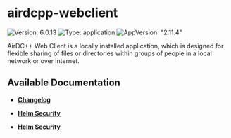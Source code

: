 # airdcpp-webclient

![Version: 6.0.13](https://img.shields.io/badge/Version-6.0.13-informational?style=flat-square) ![Type: application](https://img.shields.io/badge/Type-application-informational?style=flat-square) ![AppVersion: "2.11.4"](https://img.shields.io/badge/AppVersion-"2.11.4"-informational?style=flat-square)

AirDC++ Web Client is a locally installed application, which is designed for flexible sharing of files or directories within groups of people in a local network or over internet.

## Available Documentation

- [**Changelog**](CHANGELOG)

- [**Helm Security**](container-security)

- [**Helm Security**](helm-security)

